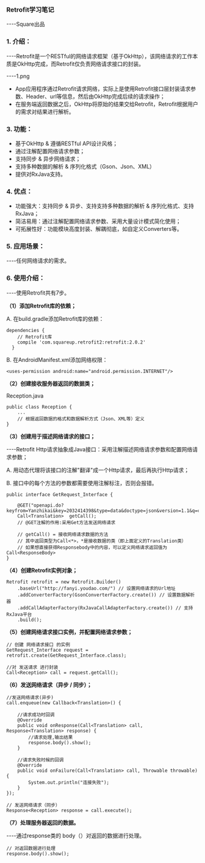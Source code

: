 ### Retrofit学习笔记

----Square出品

### 1. 介绍：

----Retrofit是一个RESTful的网络请求框架（基于OkHttp），该网络请求的工作本质是OkHttp完成，而Retrofit仅负责网络请求接口的封装。

----1.png

- App应用程序通过Retrofit请求网络，实际上是使用Retrofit接口层封装请求参数、Header、url等信息，然后由OkHttp完成后续的请求操作；
- 在服务端返回数据之后，OkHttp将原始的结果交给Retrofit，Retrofit根据用户的需求对结果进行解析。

### 3. 功能：
- 基于OkHttp & 遵循RESTful API设计风格；
- 通过注解配置网络请求参数；
- 支持同步 & 异步网络请求；
- 支持多种数据的解析 & 序列化格式（Gson、Json、XML）
- 提供对RxJava支持。

### 4. 优点：
- 功能强大：支持同步 & 异步、支持支持多种数据的解析 & 序列化格式、支持RxJava；
- 简洁易用：通过注解配置网络请求参数、采用大量设计模式简化使用；
- 可拓展性好：功能模块高度封装、解耦彻底，如自定义Converters等。

### 5. 应用场景：

----任何网络请求的需求。

### 6. 使用介绍：
----使用Retrofit共有7步。

**（1）添加Retrofit库的依赖；**

A. 在build.gradle添加Retrofit库的依赖：

```
dependencies {
    // Retrofit库
    compile 'com.squareup.retrofit2:retrofit:2.0.2'
  }
```
B. 在AndroidManifest.xml添加网络权限：

```
<uses-permission android:name="android.permission.INTERNET"/>
```

**（2）创建接收服务器返回的数据类；**

Reception.java
```
public class Reception {
    ...
    // 根据返回数据的格式和数据解析方式（Json、XML等）定义
}
```

**（3）创建用于描述网络请求的接口；**

----Retrofit Http请求抽象成Java接口：采用注解描述网络请求参数和配置网络请求参数；

A. 用动态代理将该接口的注解"翻译"成一个Http请求，最后再执行Http请求；

B. 接口中的每个方法的参数都需要使用注解标注，否则会报错。

```
public interface GetRequest_Interface {

    @GET("openapi.do?keyfrom=Yanzhikai&key=2032414398&type=data&doctype=json&version=1.1&q=car")
    Call<Translation>  getCall();
    // @GET注解的作用:采用Get方法发送网络请求

    // getCall() = 接收网络请求数据的方法
    // 其中返回类型为Call<*>，*是接收数据的类（即上面定义的Translation类）
    // 如果想直接获得Responsebody中的内容，可以定义网络请求返回值为Call<ResponseBody>
}
```

**（4）创建Retrofit实例对象；**

```
Retrofit retrofit = new Retrofit.Builder()
    .baseUrl("http://fanyi.youdao.com/") // 设置网络请求的Url地址
    .addConverterFactory(GsonConverterFactory.create()) // 设置数据解析器
    .addCallAdapterFactory(RxJavaCallAdapterFactory.create()) // 支持RxJava平台
    .build();
```

**（5）创建网络请求接口实例，并配置网络请求参数；**

```
// 创建 网络请求接口 的实例
GetRequest_Interface request = retrofit.create(GetRequest_Interface.class);

//对 发送请求 进行封装
Call<Reception> call = request.getCall();
```

**（6）发送网络请求（异步 / 同步）；**

```
//发送网络请求(异步)
call.enqueue(new Callback<Translation>() {

    //请求成功时回调
    @Override
    public void onResponse(Call<Translation> call, Response<Translation> response) {
        //请求处理,输出结果
        response.body().show();
    }

    //请求失败时候的回调
    @Override
    public void onFailure(Call<Translation> call, Throwable throwable) {
        System.out.println("连接失败");
    }
});

// 发送网络请求（同步）
Response<Reception> response = call.execute();
```

**（7）处理服务器返回的数据。**

----通过response类的 body（）对返回的数据进行处理。

```
// 对返回数据进行处理
response.body().show();
```

